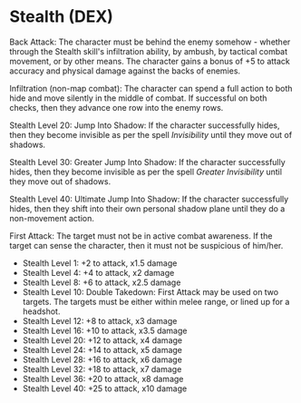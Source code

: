 # Stealth (DEX)

Back Attack: The character must be behind the enemy somehow - whether through the Stealth skill's infiltration ability, by ambush, by tactical combat movement, or by other means. The character gains a bonus of +5 to attack accuracy and physical damage against the backs of enemies.

Infiltration (non-map combat): The character can spend a full action to both hide and move silently in the middle of combat. If successful on both checks, then they advance one row into the enemy rows.

Stealth Level 20: Jump Into Shadow: If the character successfully hides, then they become invisible as per the spell *Invisibility* until they move out of shadows.

Stealth Level 30: Greater Jump Into Shadow: If the character successfully hides, then they become invisible as per the spell *Greater Invisibility* until they move out of shadows.

Stealth Level 40: Ultimate Jump Into Shadow: If the character successfully hides, then they shift into their own personal shadow plane until they do a non-movement action.

First Attack: The target must not be in active combat awareness. If the target can sense the character, then it must not be suspicious of him/her.

- Stealth Level 1: +2 to attack, x1.5 damage
- Stealth Level 4: +4 to attack, x2 damage
- Stealth Level 8: +6 to attack, x2.5 damage
- Stealth Level 10: Double Takedown: First Attack may be used on two targets. The targets must be either within melee range, or lined up for a headshot.
- Stealth Level 12: +8 to attack, x3 damage
- Stealth Level 16: +10 to attack, x3.5 damage
- Stealth Level 20: +12 to attack, x4 damage
- Stealth Level 24: +14 to attack, x5 damage
- Stealth Level 28: +16 to attack, x6 damage
- Stealth Level 32: +18 to attack, x7 damage
- Stealth Level 36: +20 to attack, x8 damage
- Stealth Level 40: +25 to attack, x10 damage
